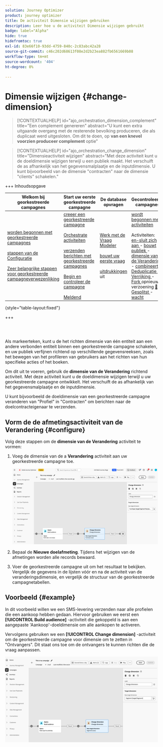 ```yaml
---
solution: Journey Optimizer
product: journey optimizer
title: De activiteit Dimensie wijzigen gebruiken
description: Leer hoe u de activiteit Dimensie wijzigen gebruikt
badge: label="Alpha"
hide: true
hidefromtoc: true
exl-id: 83e66f10-93dd-4759-840c-2c83abc42a28
source-git-commit: c46c202d68613f08e2d2b23ea882fb6561669b08
workflow-type: tm+mt
source-wordcount: '404'
ht-degree: 0%

---
```


# Dimensie wijzigen {#change-dimension}

>[!CONTEXTUALHELP]
>id="ajo_orchestration_dimension_complement"
>title="Een complement genereren"
>abstract="U kunt een extra uitgaande overgang met de resterende bevolking produceren, die als duplicaat werd uitgesloten. Om dit te doen, op **van een knevel voorzien produceer complement** optie"

>[!CONTEXTUALHELP]
>id="ajo_orchestration_change_dimension"
>title="Dimensieactiviteit wijzigen"
>abstract="Met deze activiteit kunt u de doeldimensie wijzigen terwijl u een publiek maakt. Het verschuift de as afhankelijk van het gegevensmalplaatje en de inputdimensie. U kunt bijvoorbeeld van de dimensie &quot;contracten&quot; naar de dimensie &quot;clients&quot; schakelen."

+++ Inhoudsopgave

| Welkom bij georkestreerde campagnes | Start uw eerste georkestreerde campagne | De database opvragen | Gecontroleerde campagnes |
|---|---|---|---|
| [ worden begonnen met georkestreerde campagnes ](../gs-orchestrated-campaigns.md)<br/><br/>[ stappen van de Configuratie ](../configuration-steps.md)<br/><br/>[ Zeer belangrijke stappen voor georkestreerde campagneverwezenlijking ](../gs-campaign-creation.md) | [ creeer een georkestreerde campagne ](../create-orchestrated-campaign.md)<br/><br/>[ Orchestrate activiteiten ](../orchestrate-activities.md)<br/><br/>[ verzenden berichten met georkestreerde campagnes ](../send-messages.md)<br/><br/>[ Begin en controleer de campagne ](../start-monitor-campaigns.md)<br/><br/>[ Meldend ](../reporting-campaigns.md) | [ Werk met de Vraag Modeler ](../orchestrated-query-modeler.md)<br/><br/>[ bouwt uw eerste vraag ](../build-query.md)<br/><br/>[ uitdrukkingen ](../edit-expressions.md) uit | [ wordt begonnen met activiteiten ](about-activities.md)<br/><br/> Activiteiten:<br/>[ en-sluit zich aan ](and-join.md) - [ bouwt publiek ](build-audience.md) - [ dimensie van de Verandering ](change-dimension.md) - [ combineert ](combine.md) - [ Deduplicatie ](/deduplication.md) - [ Verrijking ](enrichment.md) - [ Fork ](fork.md) opnieuw verzoening [&#128279;](reconciliation.md) - [ Gesplitst ](split.md) - [ wacht ](wait.md) |

{style="table-layout:fixed"}

+++

<br/><br/>

Als markeerteken, kunt u de het richten dimensie van één entiteit aan een andere verbonden entiteit binnen een georkestreerde campagne schakelen, en uw publiek verfijnen richtend op verschillende gegevensreeksen, zoals het bewegen van het profileren van gebruikers aan het richten van hun specifieke acties of het boeken.

Om dit uit te voeren, gebruik de **dimensie van de Verandering** richtend activiteit. Met deze activiteit kunt u de doeldimensie wijzigen terwijl u uw georkestreerde campagne ontwikkelt. Het verschuift de as afhankelijk van het gegevensmalplaatje en de inputdimensie.

U kunt bijvoorbeeld de doeldimensie van een georkestreerde campagne veranderen van &quot;Profiel&quot; in &quot;Contracten&quot; om berichten naar de doelcontracteigenaar te verzenden.

<!--
>[!IMPORTANT]
>
>Please note that the **[!UICONTROL Change Dimension]** and **[!UICONTROL Change Data source]** activities should not be added in one row. If you need to use both activities consecutively, make sure you include an **[!UICONTROL Enrichement]** activity in between them. This ensures proper execution and prevents potential conflicts or errors.-->

## Vorm de de afmetingsactiviteit van de Verandering {#configure}

Volg deze stappen om de **dimensie van de Verandering** activiteit te vormen:

1. Voeg de dimensie van de a **Verandering** activiteit aan uw georkestreerde campagne toe.

   ![](../assets/change-dimension.png)

1. Bepaal de **Nieuwe doelafmeting**. Tijdens het wijzigen van de afmetingen worden alle records bewaard.

1. Voer de georkestreerde campagne uit om het resultaat te bekijken. Vergelijk de gegevens in de lijsten vóór en na de activiteit van de veranderingsdimensie, en vergelijk de structuur van de georkestreerde campagnetabellen.

## Voorbeeld {#example}

In dit voorbeeld willen we een SMS-levering verzenden naar alle profielen die een aankoop hebben gedaan. Hiervoor gebruiken we eerst een **[!UICONTROL Build audience]** -activiteit die gekoppeld is aan een aangepaste &#39;Aankoop&#39;-doeldimensie om alle aankopen te activeren.

Vervolgens gebruiken we een **[!UICONTROL Change dimension]** -activiteit om de georkestreerde campagne voor dimensie om te zetten in &quot;Ontvangers&quot;. Dit staat ons toe om de ontvangers te kunnen richten die de vraag aanpassen.

![](../assets/change-dimension-example.png)
